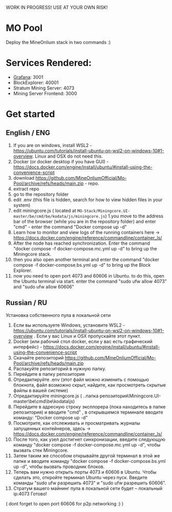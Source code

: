 WORK IN PROGRESS!
USE AT YOUR OWN RISK!

# MO Pool

Deploy the MineOnlium stack in two commands :)  

# Services Rendered:
* [Grafana](https://grafana.com/): 3001
* BlockExplorer: 40001
* Stratum Mining Server: 4073
* Mining Server Frontend: 3000


# Get started
## English / ENG
1. If you are on windows, install WSL2 - https://ubuntu.com/tutorials/install-ubuntu-on-wsl2-on-windows-10#1-overview. Linux and OSX do not need this.
1. Docker (or docker desktop if you have GUI) - https://docs.docker.com/engine/install/ubuntu/#install-using-the-convenience-script
1. download https://github.com/MineOnliumOfficial/Mo-Pool/archive/refs/heads/main.zip - repo.
1. extract repo
1. go to the repository folder
1. edit .env (this file is hidden, search for how to view hidden files in your system)
1. edit miningcore.js ( located at `MO-Stack/Miningcore.UI-master/be/cmd/be/kodata/js/miningcore.js`)
1.you move to the address bar of the browser (while you are in the repository folder) and enter "cmd" - enter the command "Docker compose up -d"
1. Learn how to monitor and view logs of the running containers here -> https://docs.docker.com/engine/reference/commandline/container_ls/
1. After the node has reached synchronization. Enter the command "docker compose -f docker-compose.mc.yml up -d" to bring up the Miningcore stack. 
1. then you also open another terminal and enter the command "docker compose -f docker-compose.bs.yml up -d" to bring up the Block Explorer.
1. now you need to open port 4073 and 60606 in Ubuntu. to do this, open the Ubuntu terminal via start. enter the command "sudo ufw allow 4073" and  "sudo ufw allow 60606"

## Russian / RU

Установка собственного пула в локальной сети
1. Если вы используете Windows, установите WSL2 - https://ubuntu.com/tutorials/install-ubuntu-on-wsl2-on-windows-10#1-overview . Если у вас Linux и OSX пропускайте этот пункт.
1.  Docker (или рабочий стол docker, если у вас есть графический интерфейс) - https://docs.docker.com/engine/install/ubuntu/#install-using-the-convenience-script
1. Скачайте репозиторий https://github.com/MineOnliumOfficial/Mo-Pool/archive/refs/heads/main.zip
1. Распакуйте репозиторий в нужную папку.
1. Перейдите в папку репозитория
1. Отредактируйте .env (этот файл можно изменить с помощью блокнота, файл возможно скрыт, найдите, как просмотреть скрытые файлы в вашей системе)
1. Отредактируйте miningcore.js ( ..папка репозитория\Miningcore.UI-master\be\cmd\be\kodata\js)
1. Перейдите в адресную строку эксплорера (пока находитесь в папке репозитория) и вводите "cmd" , в открывшемся терминале вводите команду: "Docker compose up -d"
1. Посмотрите, как отслеживать и просматривать журналы запущенных контейнеров, здесь -> https://docs.docker.com/engine/reference/commandline/container_ls/
1. После того, как узел достигнет синхронизации, введите следующую команду "docker compose -f docker-compose.mc.yml up -d", чтобы вызвать стек Miningcore.
1. Затем таким же способом открывайте другой терминал в этой же папке и вводите команду "docker compose -f docker-compose.bs.yml up -d", чтобы вызвать проводник блоков.
1. Теперь вам нужно открыть порты 4073 и 60606 в Ubuntu. Чтобы сделать это, откройте терминал Ubuntu через пуск. Введите команды "sudo ufw разрешить 4073" и "sudo ufw разрешить 60606".
1. Стратум вашего майнинг пула в локальной сети будет – локальный ip:4073
Готово!

( dont forget to open port 60606 for p2p networking :) ) 
